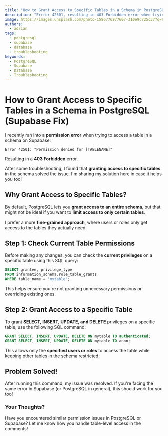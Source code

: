 ```yaml
---
title: "How to Grant Access to Specific Tables in a Schema in PostgreSQL (Supabase Fix)"
description: "Errror 42501, resulting in 403 Forbidden error when trying to access a table in a schema on Supabase. How to fix it."
image: https://images.unsplash.com/photo-1586776977607-310e9c725c37?q=80&w=640&auto=format&fit=crop&ixlib=rb-4.0.3&ixid=M3wxMjA3fDB8MHxwaG90by1wYWdlfHx8fGVufDB8fHx8fA%3D%3D
authors:
  - adrian
tags:
  - postgresql
  - supabase
  - database
  - troubleshooting
keywords:
  - PostgreSQL
  - Supabase
  - Database
  - Troubleshooting
---
```


# How to Grant Access to Specific Tables in a Schema in PostgreSQL (Supabase Fix)  

I recently ran into a **permission error** when trying to access a table in a schema on Supabase:  

```
Error 42501: "Permission denied for [TABLENAME]"
```

Resulting in a **403 Forbidden** error.

After some troubleshooting, I found that **granting access to specific tables** in the schema solved the issue. I'm sharing my solution here in case it helps you too!  

<!-- truncate -->

## Why Grant Access to Specific Tables?  

By default, PostgreSQL lets you **grant access to an entire schema**, but that might not be ideal if you want to **limit access to only certain tables**.  

I prefer a more **fine-grained approach**, where users or roles only get access to the tables they actually need.  

## Step 1: Check Current Table Permissions  

Before making any changes, you can check the **current privileges** on a specific table using this SQL query:  

```sql
SELECT grantee, privilege_type  
FROM information_schema.role_table_grants  
WHERE table_name = 'mytable';
```  

This helps ensure you're not granting unnecessary permissions or overriding existing ones.  

## Step 2: Grant Access to a Specific Table  

To grant **SELECT, INSERT, UPDATE, and DELETE** privileges on a specific table, use the following SQL command:  

```sql
GRANT SELECT, INSERT, UPDATE, DELETE ON mytable TO authenticated;
GRANT SELECT, INSERT, UPDATE, DELETE ON mytable TO anon;
```  

This allows only the **specified users or roles** to access the table while keeping other tables in the schema restricted.  

## Problem Solved!  

After running this command, my issue was resolved. If you're facing the same error in Supabase (or PostgreSQL in general), this should work for you too!  

### Your Thoughts?  

Have you encountered similar permission issues in PostgreSQL or Supabase? Let me know how you handle table-level access in the comments!  
